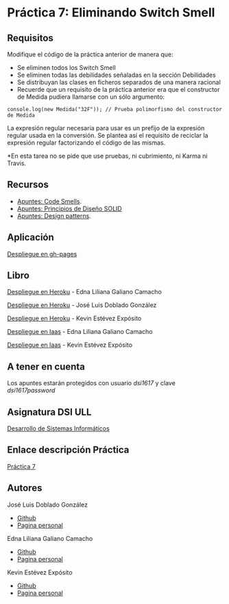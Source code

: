 # Práctica 7: Eliminando Switch Smell


## Requisitos

Modifique el código de la práctica anterior de manera que:

* Se eliminen todos los Switch Smell
* Se eliminen todas las debilidades señaladas en la sección Debilidades
* Se distribuyan las clases en ficheros separados de una manera racional
* Recuerde que un requisito de la práctica anterior era que el constructor de Medida pudiera llamarse con un sólo argumento:


```
console.log(new Medida("32F")); // Prueba polimorfismo del constructor de Medida
```

La expresión regular necesaria para usar es un prefijo de la expresión regular usada en la conversión. Se plantea así el requisito de reciclar la expresión regular factorizando el código de las mismas.

*En esta tarea no se pide que use pruebas, ni cubrimiento, ni Karma ni Travis.



## Recursos

* [Apuntes: Code Smells](https://casianorodriguezleon.gitbooks.io/ull-esit-1617/content/apuntes/patterns/codesmell.html).
* [Apuntes: Principios de Diseño SOLID](https://casianorodriguezleon.gitbooks.io/ull-esit-1617/content/apuntes/patterns/designprinciples.html)
* [Apuntes: Design patterns](https://casianorodriguezleon.gitbooks.io/ull-esit-1617/content/apuntes/patterns/).


## Aplicación

[Despliegue en gh-pages](https://ull-esit-dsi-1617.github.io/programacion-orientada-a-objetos-y-herencia-en-javascript-edna-joseluis-kevin-35l2v3/)

## Libro

[Despliegue en Heroku](https://programacion-oo-herencia-js.herokuapp.com/) - Edna Liliana Galiano Camacho

[Despliegue en Heroku](https://herencias.herokuapp.com/) - José Luis Doblado González

[Despliegue en Heroku](https://oop-javascript.herokuapp.com/) - Kevin Estévez Expósito

[Despliegue en Iaas]() - Edna Liliana Galiano Camacho

[Despliegue en Iaas](http://10.6.128.96:8087/) - Kevin Estévez Expósito

## A tener en cuenta

Los apuntes estarán protegidos con usuario *dsi1617* y clave *dsi1617password*

## Asignatura DSI ULL

[Desarrollo de Sistemas Informáticos](https://campusvirtual.ull.es/1617/course/view.php?id=1136)

## Enlace descripción Práctica

[Práctica 7](https://casianorodriguezleon.gitbooks.io/ull-esit-1617/content/practicas/practicanoswitchsmell.html)

## Autores

José Luis Doblado González  
* [Github](https://github.com/alu0100767001)
* [Pagina personal](https://alu0100767001.github.io/dsi-joseluis/)


Edna Liliana Galiano Camacho  
* [Github](https://github.com/ednagc)
* [Pagina personal](https://ednagc.github.io/edna-galiano/)

Kevin Estévez Expósito  
* [Github](https://github.com/alu0100821390)
* [Pagina personal](http://alu0100821390.github.io)

